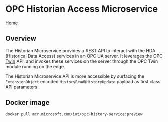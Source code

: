 # OPC Historian Access Microservice

[Home](readme.md)

## Overview

The Historian Microservice provides a REST API to interact with the HDA (Historical Data Access) services in an OPC UA server.  It leverages the OPC [Twin](twin.md) API, and invokes these services on the server through the OPC Twin module running on the edge.

The Historian Microservice API is more accessible by surfacing the `ExtensionObject` encoded `HistoryRead`/`HistoryUpdate` payload as first class API parameters.

## Docker image

`docker pull mcr.microsoft.com/iot/opc-history-service:preview`
